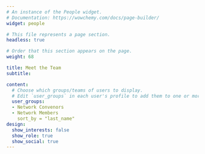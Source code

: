 ```yaml
---
# An instance of the People widget.
# Documentation: https://wowchemy.com/docs/page-builder/
widget: people

# This file represents a page section.
headless: true

# Order that this section appears on the page.
weight: 68

title: Meet the Team
subtitle:

content:
  # Choose which groups/teams of users to display.
  # Edit `user_groups` in each user's profile to add them to one or more of these groups.
  user_groups:
  - Network Convenors
  - Network Members
    sort_by = "last_name"
design:
  show_interests: false
  show_role: true
  show_social: true
---
```

